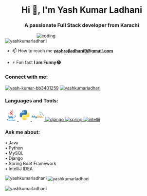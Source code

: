 
<h1 align="center">Hi 👋, I'm Yash Kumar Ladhani</h1>
<h3 align="center">A passionate Full Stack developer from Karachi</h3>

<img align="right" alt="coding" width="400" src="https://camo.githubusercontent.com/659a91ae49a4694e36f3f67a36b94a1a4830e26b720db094aa15e79c8c9ddece/68747470733a2f2f616d70726f6e2e65752f77702d636f6e74656e742f75706c6f6164732f323031392f30312f636f64652d646576656c6f7065722e676if">

<p align="left"> <img src="https://komarev.com/ghpvc/?username=yashkumarladhani&label=Profile%20views&color=0e75b6&style=flat" alt="yashkumarladhani" /> </p>

- 📫 How to reach me **yashrajladhani9@gmail.com**

- ⚡ Fun fact **I am Funny😂**

<h3 align="left">Connect with me:</h3>
<p align="left">
<a href="https://linkedin.com/in/yash-kumar-bb3401259" target="blank"><img align="center" src="https://raw.githubusercontent.com/rahuldkjain/github-profile-readme-generator/master/src/images/icons/Social/linked-in-alt.svg" alt="yash-kumar-bb3401259" height="30" width="40" /></a>
<a href="https://github.com/yashkumariadhari" target="blank"><img align="center" src="https://raw.githubusercontent.com/rahuldkjain/github-profile-readme-generator/master/src/images/icons/Social/github.svg" alt="yashkumariadhari" height="30" width="40" /></a>
</p>

<h3 align="left">Languages and Tools:</h3>
<p align="left"> 
<a href="https://www.java.com" target="_blank" rel="noreferrer"> <img src="https://raw.githubusercontent.com/devicons/devicon/master/icons/java/java-original.svg" alt="java" width="40" height="40"/> </a>
<a href="https://www.python.org" target="_blank" rel="noreferrer"> <img src="https://raw.githubusercontent.com/devicons/devicon/master/icons/python/python-original.svg" alt="python" width="40" height="40"/> </a>
<a href="https://www.mysql.com/" target="_blank" rel="noreferrer"> <img src="https://raw.githubusercontent.com/devicons/devicon/master/icons/mysql/mysql-original-wordmark.svg" alt="mysql" width="40" height="40"/> </a>
<a href="https://www.djangoproject.com/" target="_blank" rel="noreferrer"> <img src="https://cdn.worldvectorlogo.com/logos/django.svg" alt="django" width="40" height="40"/> </a>
<a href="https://spring.io/" target="_blank" rel="noreferrer"> <img src="https://www.vectorlogo.zone/logos/springio/springio-icon.svg" alt="spring" width="40" height="40"/> </a>
<a href="https://www.jetbrains.com/idea/" target="_blank" rel="noreferrer"> <img src="https://upload.wikimedia.org/wikipedia/commons/9/9c/IntelliJ_IDEA_Icon.svg" alt="intellij" width="40" height="40"/> </a>
</p>

<h3 align="left">Ask me about:</h3>
<p align="left">
• Java<br>
• Python<br>
• MySQL<br>
• Django<br>
• Spring Boot Framework<br>
• IntelliJ IDEA
</p>

<p><img align="left" src="https://github-readme-stats.vercel.app/api/top-langs?username=yashkumarladhani&show_icons=true&locale=en&layout=compact" alt="yashkumarladhani" /></p>

<p>&nbsp;<img align="center" src="https://github-readme-stats.vercel.app/api?username=yashkumarladhani&show_icons=true&locale=en" alt="yashkumarladhani" /></p>

<p><img align="center" src="https://github-readme-streak-stats.herokuapp.com/?user=yashkumarladhani&" alt="yashkumarladhani" /></p>
